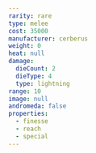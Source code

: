 ```yaml
---
rarity: rare
type: melee
cost: 35000
manufacturer: cerberus
weight: 0
heat: null
damage:
  dieCount: 2
  dieType: 4
  type: lightning
range: 10
image: null
andromeda: false
properties:
  - finesse
  - reach
  - special
---
```


